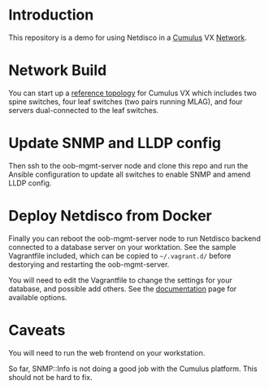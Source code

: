 # Introduction

This repository  is a demo for using Netdisco in a
[Cumulus](https://cumulusnetworks.com/products/cumulus-vx/) VX
[Network](https://github.com/CumulusNetworks/cldemo-vagrant).

# Network Build

You can start up a [reference
topology](https://github.com/CumulusNetworks/cldemo-config-mlag) for Cumulus
VX which includes two spine switches, four leaf switches (two pairs running
MLAG), and four servers dual-connected to the leaf switches.

# Update SNMP and LLDP config

Then ssh to the oob-mgmt-server node and clone this repo and run the Ansible
configuration to update all switches to enable SNMP and amend LLDP config.

# Deploy Netdisco from Docker

Finally you can reboot the oob-mgmt-server node to run Netdisco backend
connected to a database server on your worktation. See the sample Vagrantfile
included, which can be copied to `~/.vagrant.d/` before destorying and
restarting the oob-mgmt-server.

You will need to edit the Vagrantfile to change the settings for your
database, and possible add others. See the
[documentation](https://github.com/netdisco/netdisco/wiki/Environment-Variables)
page for available options.

# Caveats

You will need to run the web frontend on your workstation.

So far, SNMP::Info is not doing a good job with the Cumulus platform. This
should not be hard to fix.
